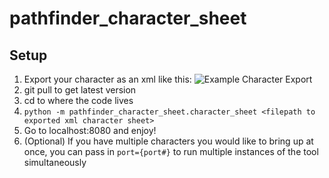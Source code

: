 # pathfinder_character_sheet

## Setup

1. Export your character as an xml like this:
   ![Example Character Export](https://i.imgur.com/97OGYgb.png)
2. git pull to get latest version
3. cd to where the code lives
4. `python -m pathfinder_character_sheet.character_sheet <filepath to exported xml character sheet>`
5. Go to localhost:8080 and enjoy!
6. (Optional) If you have multiple characters you would like to bring up at once, you can pass in `port={port#}` to run multiple instances of the tool simultaneously
